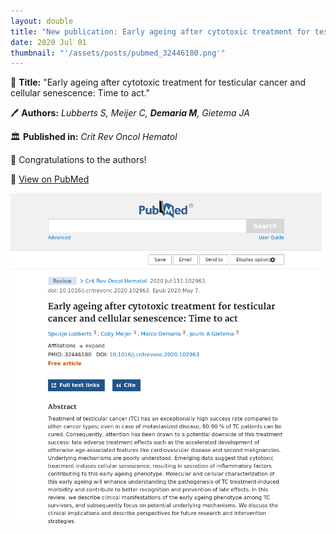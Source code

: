 ```yaml
---
layout: double
title: "New publication: Early ageing after cytotoxic treatment for testicular cancer and cellular senescence Time to act"
date: 2020 Jul 01
thumbnail: "'/assets/posts/pubmed_32446180.png'"
---
```

📖 <strong>Title:</strong> "Early ageing after cytotoxic treatment for testicular cancer and cellular senescence: Time to act."  

🖊️ <strong>Authors:</strong> <em>Lubberts S, Meijer C, <strong>Demaria M</strong>, Gietema JA</em>  

🏛️ <strong>Published in:</strong> <em>Crit Rev Oncol Hematol</em>  

🎉 Congratulations to the authors!  

🔗 <a href="https://pubmed.ncbi.nlm.nih.gov/32446180/">View on PubMed</a>  

![Publication Image](/assets/posts/pubmed_32446180.png)
